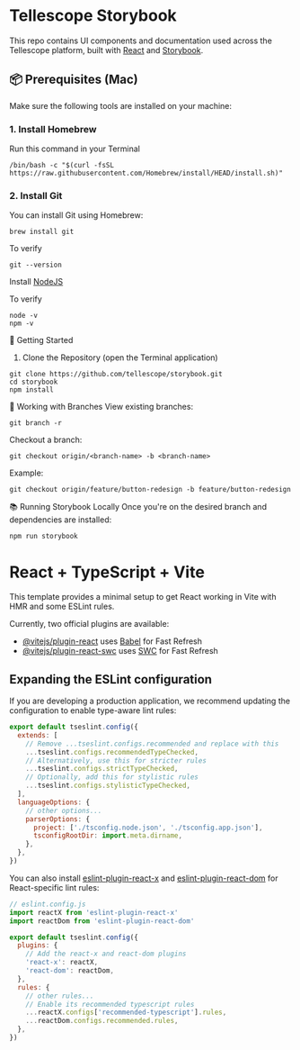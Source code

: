 # Tellescope Storybook

This repo contains UI components and documentation used across the Tellescope platform, built with [React](https://reactjs.org/) and [Storybook](https://storybook.js.org/).

## 📦 Prerequisites (Mac)

Make sure the following tools are installed on your machine:

### 1. Install Homebrew
Run this command in your Terminal
```
/bin/bash -c "$(curl -fsSL https://raw.githubusercontent.com/Homebrew/install/HEAD/install.sh)"
```

### 2. Install Git
You can install Git using Homebrew:
```
brew install git
```

To verify
```
git --version
```

Install [NodeJS](https://nodejs.org/en/download)

To verify
```
node -v
npm -v
```

🚀 Getting Started
1. Clone the Repository (open the Terminal application)
```
git clone https://github.com/tellescope/storybook.git
cd storybook
npm install
```

🔀 Working with Branches
View existing branches:
```
git branch -r
```

Checkout a branch:
```
git checkout origin/<branch-name> -b <branch-name>
```

Example:
```
git checkout origin/feature/button-redesign -b feature/button-redesign
```

📚 Running Storybook Locally
Once you're on the desired branch and dependencies are installed:
```
npm run storybook
```


# React + TypeScript + Vite

This template provides a minimal setup to get React working in Vite with HMR and some ESLint rules.

Currently, two official plugins are available:

- [@vitejs/plugin-react](https://github.com/vitejs/vite-plugin-react/blob/main/packages/plugin-react) uses [Babel](https://babeljs.io/) for Fast Refresh
- [@vitejs/plugin-react-swc](https://github.com/vitejs/vite-plugin-react/blob/main/packages/plugin-react-swc) uses [SWC](https://swc.rs/) for Fast Refresh

## Expanding the ESLint configuration

If you are developing a production application, we recommend updating the configuration to enable type-aware lint rules:

```js
export default tseslint.config({
  extends: [
    // Remove ...tseslint.configs.recommended and replace with this
    ...tseslint.configs.recommendedTypeChecked,
    // Alternatively, use this for stricter rules
    ...tseslint.configs.strictTypeChecked,
    // Optionally, add this for stylistic rules
    ...tseslint.configs.stylisticTypeChecked,
  ],
  languageOptions: {
    // other options...
    parserOptions: {
      project: ['./tsconfig.node.json', './tsconfig.app.json'],
      tsconfigRootDir: import.meta.dirname,
    },
  },
})
```

You can also install [eslint-plugin-react-x](https://github.com/Rel1cx/eslint-react/tree/main/packages/plugins/eslint-plugin-react-x) and [eslint-plugin-react-dom](https://github.com/Rel1cx/eslint-react/tree/main/packages/plugins/eslint-plugin-react-dom) for React-specific lint rules:

```js
// eslint.config.js
import reactX from 'eslint-plugin-react-x'
import reactDom from 'eslint-plugin-react-dom'

export default tseslint.config({
  plugins: {
    // Add the react-x and react-dom plugins
    'react-x': reactX,
    'react-dom': reactDom,
  },
  rules: {
    // other rules...
    // Enable its recommended typescript rules
    ...reactX.configs['recommended-typescript'].rules,
    ...reactDom.configs.recommended.rules,
  },
})
```
